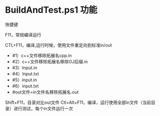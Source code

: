 # BuildAndTest.ps1 功能
快捷键

F11，常规编译运行

CTL+F11，编译,运行时候，使用文件重定向到标准in/out
- #1）c++文件移除拓展名cpp.in
- #2）c++文件移除拓展名移除OJ后缀.in
- #3）Input.in
- #4）Input.txt
- #5）input.in
- #6）input.txt
- #out文件=in文件名移除拓展名.out

Shift+F11，目录对比out文件
Ctl+Alt+F11，编译，运行使用全部in文件（当前目录）进行测试，每个in文件运行一次
